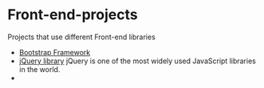 # Front-end-projects
Projects that use different Front-end libraries

- [Bootstrap Framework](https://github.com/Pegah1999/Bootstrap)
- [jQuery library](https://github.com/Pegah1999/jQuery-library)
  jQuery is one of the most widely used JavaScript libraries in the world.
- 

